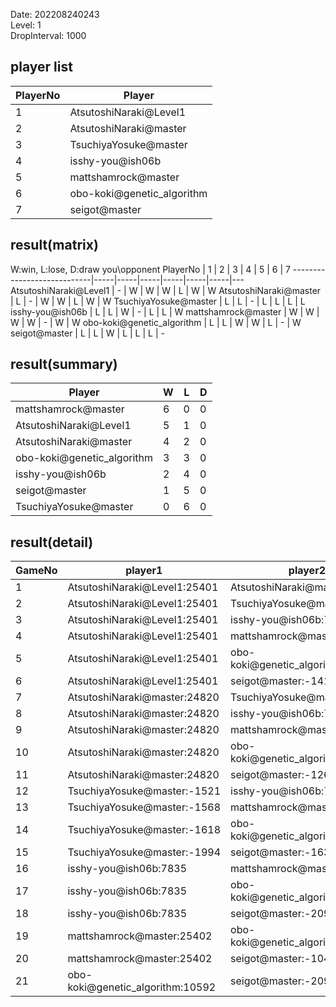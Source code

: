 Date: 202208240243  
Level: 1  
DropInterval: 1000  
## player list
PlayerNo  |  Player
----------|----------------------------
1         |  AtsutoshiNaraki@Level1
2         |  AtsutoshiNaraki@master
3         |  TsuchiyaYosuke@master
4         |  isshy-you@ish06b
5         |  mattshamrock@master
6         |  obo-koki@genetic_algorithm
7         |  seigot@master
## result(matrix)
W:win, L:lose, D:draw
you\opponent PlayerNo       |  1  |  2  |  3  |  4  |  5  |  6  |  7
----------------------------|-----|-----|-----|-----|-----|-----|---
AtsutoshiNaraki@Level1      |  -  |  W  |  W  |  W  |  L  |  W  |  W
AtsutoshiNaraki@master      |  L  |  -  |  W  |  W  |  L  |  W  |  W
TsuchiyaYosuke@master       |  L  |  L  |  -  |  L  |  L  |  L  |  L
isshy-you@ish06b            |  L  |  L  |  W  |  -  |  L  |  L  |  W
mattshamrock@master         |  W  |  W  |  W  |  W  |  -  |  W  |  W
obo-koki@genetic_algorithm  |  L  |  L  |  W  |  W  |  L  |  -  |  W
seigot@master               |  L  |  L  |  W  |  L  |  L  |  L  |  -
## result(summary)
Player                      |  W  |  L  |  D
----------------------------|-----|-----|---
mattshamrock@master         |  6  |  0  |  0
AtsutoshiNaraki@Level1      |  5  |  1  |  0
AtsutoshiNaraki@master      |  4  |  2  |  0
obo-koki@genetic_algorithm  |  3  |  3  |  0
isshy-you@ish06b            |  2  |  4  |  0
seigot@master               |  1  |  5  |  0
TsuchiyaYosuke@master       |  0  |  6  |  0
## result(detail)
GameNo  |  player1                           |  player2
--------|------------------------------------|----------------------------------
1       |  AtsutoshiNaraki@Level1:25401      |  AtsutoshiNaraki@master:24820
2       |  AtsutoshiNaraki@Level1:25401      |  TsuchiyaYosuke@master:-1107
3       |  AtsutoshiNaraki@Level1:25401      |  isshy-you@ish06b:7835
4       |  AtsutoshiNaraki@Level1:25401      |  mattshamrock@master:25402
5       |  AtsutoshiNaraki@Level1:25401      |  obo-koki@genetic_algorithm:10592
6       |  AtsutoshiNaraki@Level1:25401      |  seigot@master:-1418
7       |  AtsutoshiNaraki@master:24820      |  TsuchiyaYosuke@master:-2008
8       |  AtsutoshiNaraki@master:24820      |  isshy-you@ish06b:7835
9       |  AtsutoshiNaraki@master:24820      |  mattshamrock@master:25402
10      |  AtsutoshiNaraki@master:24820      |  obo-koki@genetic_algorithm:10592
11      |  AtsutoshiNaraki@master:24820      |  seigot@master:-1263
12      |  TsuchiyaYosuke@master:-1521       |  isshy-you@ish06b:7835
13      |  TsuchiyaYosuke@master:-1568       |  mattshamrock@master:25402
14      |  TsuchiyaYosuke@master:-1618       |  obo-koki@genetic_algorithm:10592
15      |  TsuchiyaYosuke@master:-1994       |  seigot@master:-1636
16      |  isshy-you@ish06b:7835             |  mattshamrock@master:25402
17      |  isshy-you@ish06b:7835             |  obo-koki@genetic_algorithm:10592
18      |  isshy-you@ish06b:7835             |  seigot@master:-2097
19      |  mattshamrock@master:25402         |  obo-koki@genetic_algorithm:10592
20      |  mattshamrock@master:25402         |  seigot@master:-1047
21      |  obo-koki@genetic_algorithm:10592  |  seigot@master:-2096
